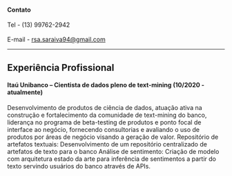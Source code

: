 #### Contato
Tel - (13) 99762-2942 <br>                     
E-mail - rsa.saraiva94@gmail.com
___
## Experiência Profissional

#### Itaú Unibanco – Cientista de dados pleno de text-mining (10/2020 - atualmente)
Desenvolvimento de produtos de ciência de dados, atuação ativa na construção e
fortalecimento da comunidade de text-mining do banco, liderança no programa de
beta-testing de produtos e ponto focal de interface ao negócio, fornecendo consultorias e
avaliando o uso de produtos por áreas de negócio visando a geração de valor.
Repositório de artefatos textuais: Desenvolvimento de um repositório centralizado de
artefatos de texto para o banco
Análise de sentimento: Criação de modelo com arquitetura estado da arte para inferência
de sentimentos a partir do texto servindo usuários do banco através de APIs.
